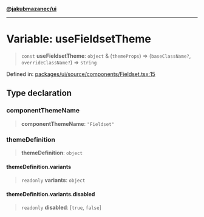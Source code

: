 [**@jakubmazanec/ui**](../README.md)

---

# Variable: useFieldsetTheme

> `const` **useFieldsetTheme**: `object` & (`themeProps`) => (`baseClassName?`,
> `overrideClassName?`) => `string`

Defined in:
[packages/ui/source/components/Fieldset.tsx:15](https://github.com/jakubmazanec/tools/blob/74fa88a6249b3d486436ae7655f4962bc4a86e11/packages/ui/source/components/Fieldset.tsx#L15)

## Type declaration

### componentThemeName

> **componentThemeName**: `"Fieldset"`

### themeDefinition

> **themeDefinition**: `object`

#### themeDefinition.variants

> `readonly` **variants**: `object`

#### themeDefinition.variants.disabled

> `readonly` **disabled**: \[`true`, `false`\]
